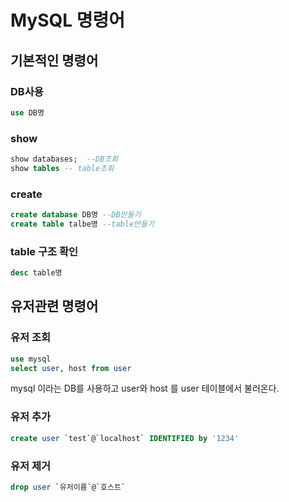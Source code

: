 # MySQL 명령어
## 기본적인 명령어
### DB사용
```sql
use DB명
```
### show
```sql
show databases;  --DB조회
show tables -- table조회
```
### create
```sql
create database DB명 --DB만들기
create table talbe명 --table만들기
```
### table 구조 확인
```sql
desc table명
```
## 유저관련 명령어
### 유저 조회
```sql
use mysql
select user, host from user
```
mysql 이라는 DB를 사용하고 user와 host 를 user 테이블에서 불러온다.
### 유저 추가
```sql
create user `test`@`localhost` IDENTIFIED by '1234'
```
### 유저 제거
```sql
drop user `유저이름`@`호스트`
```